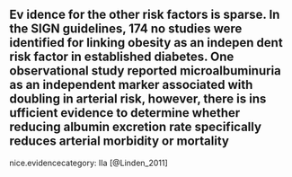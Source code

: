 Ev idence for the other risk factors is sparse. In the SIGN guidelines, 174 no studies were identified for linking obesity as an indepen dent risk factor in established diabetes. One observational study reported microalbuminuria as an independent marker associated with doubling in arterial risk, however, there is ins ufficient evidence to determine whether reducing albumin excretion rate specifically reduces arterial morbidity or mortality
---
 nice.evidencecategory: IIa
[@Linden_2011]
